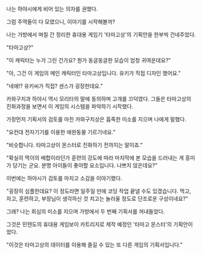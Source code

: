 나는 하야시에게 비어 있는 의자를 권했다.

그럼 주역들이 다 모였으니, 이야기를 시작해볼까?

나는 가방에서 며칠 간 정리한 휴대용 게임기 '타마고상'의 기획안을 한부씩 건네주었다.

"타마고상?"

"이 캐릭터는 누가 그린 건가요? 뭔가 동글동글한 모습이 엄청 귀여운데요?"

"아, 그건 이 게임의 메인 캐릭터인 타마고상입니다. 유키가 직접 디자인 했어요."

"네에!? 유키씨가 직접? 센스가 굉장한데요."

카와구치과 하야시 역시 모리타의 말에 동의하며 고개를 끄덕였다. 그들은 타마고상의 진화과정을 보면서 이 게임의 시스템을 파악하기 시작했다.

가장먼저 기획서의 검토를 마친 카와구치상은 흡족한 미소를 지으며 나에게 말했다.

"요컨대 전자기기를 이용한 애완동물 기르기네요."

"비슷합니다. 타마고상이 몬스터로 진화하기 전까지는 말이죠."

"확실히 먹이의 배합이라던가 훈련의 강도에 따라 마지막에 본 모습을 드러내는 게 흥미가 당기는 군요. 분명 아이들이 좋아할 요소입니다. 나쁘지 않은데요?"

이번에는 하야시가 검토를 마치고 소감을 이야기했다.

"굉장히 심플한데요? 이 정도라면 일주일 만에 코딩 작업 끝낼 수도 있겠습니다. 먹고, 자고, 훈련하고, 부장님이 생각하신 것 치고는 놀라울 정도로 단조로운 구성이네요?"

그래? 나는 회심의 미소를 지으며 가방에서 두 번째 기획서를 꺼내들었다.

그것은 민텐도의 휴대용 게임보이 카트리지로 제작 예정인 '타마고 몬스터'의 기획안이었다.

"이것은 타마고상의 데이터를 이용해 즐길 수 있는 또 다른 게임의 기획서입니다."